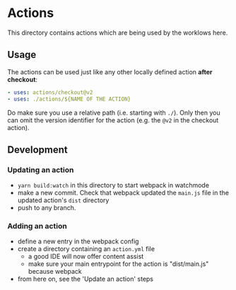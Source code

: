 # Actions

This directory contains actions which are being used by the worklows here.

## Usage

The actions can be used just like any other locally defined action **after checkout**:

```yaml
- uses: actions/checkout@v2
- uses: ./actions/${NAME OF THE ACTION}
```

Do make sure you use a relative path (i.e. starting with `./`). Only then you can omit the version identifier 
for the action (e.g. the `@v2` in the checkout action).

## Development

### Updating an action

- `yarn build:watch` in this directory to start webpack in watchmode
- make a new commit. Check that webpack updated the `main.js` file in the updated action's `dist` directory
- push to any branch.

### Adding an action

- define a new entry in the webpack config
- create a directory containing an `action.yml` file
    - a good IDE will now offer content assist
    - make sure your main entrypoint for the action is "dist/main.js" because webpack
- from here on, see the 'Update an action' steps